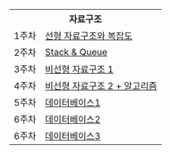 <table>
<tr><th colspan="2">자료구조</th></tr>
<tr><td rowspan="1">1주차</td><td><a href = "https://volcano-catfish-a3b.notion.site/65f5599f231d4cfb9f898a1acc79082f?pvs=4">선형 자료구조와 복잡도</a></td></tr>
<tr><td rowspan="1">2주차</td><td><a href = "https://volcano-catfish-a3b.notion.site/Stack-Queue-21975c11363f4be8a43a8063030086c3?pvs=4">Stack & Queue</a></td></tr>
<tr><td rowspan="1">3주차</td><td><a href = "https://volcano-catfish-a3b.notion.site/27b2abfd80d64e059179f6cdcfa24c7e?pvs=4">비선형 자료구조 1</a></td></tr>
<tr></tr><td rowspan="1">4주차</td><td><a href = "https://volcano-catfish-a3b.notion.site/22e3e50f57914035aa459298fc65aba7?pvs=4">비선형 자료구조 2 + 알고리즘</a></td></tr>
<tr></tr><td rowspan="1">5주차</td><td><a href = "https://volcano-catfish-a3b.notion.site/1-e8f12ee148b24dfb9ec4fb59eeb3b031?pvs=4">데이터베이스1</a></td></tr>
<tr></tr><td rowspan="1">6주차</td><td><a href = "https://volcano-catfish-a3b.notion.site/2-7e5471acc6a647df891ea261c946db21?pvs=4">데이터베이스2</a></td></tr>
<tr></tr><td rowspan="1">6주차</td><td><a href = "https://volcano-catfish-a3b.notion.site/3-1ff2453de7b14368a26561d6ccf417a6?pvs=4">데이터베이스3</a></td></tr>
  
</table>
